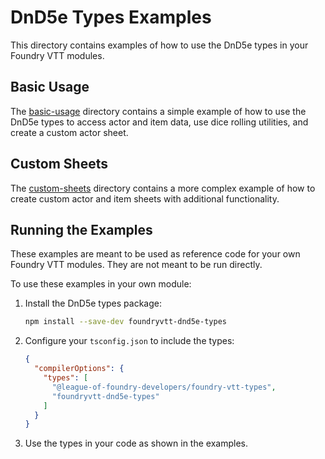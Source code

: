 # DnD5e Types Examples

This directory contains examples of how to use the DnD5e types in your Foundry VTT modules.

## Basic Usage

The [basic-usage](./basic-usage) directory contains a simple example of how to use the DnD5e types to access actor and item data, use dice rolling utilities, and create a custom actor sheet.

## Custom Sheets

The [custom-sheets](./custom-sheets) directory contains a more complex example of how to create custom actor and item sheets with additional functionality.

## Running the Examples

These examples are meant to be used as reference code for your own Foundry VTT modules. They are not meant to be run directly.

To use these examples in your own module:

1. Install the DnD5e types package:
   ```bash
   npm install --save-dev foundryvtt-dnd5e-types
   ```

2. Configure your `tsconfig.json` to include the types:
   ```json
   {
     "compilerOptions": {
       "types": [
         "@league-of-foundry-developers/foundry-vtt-types",
         "foundryvtt-dnd5e-types"
       ]
     }
   }
   ```

3. Use the types in your code as shown in the examples.
